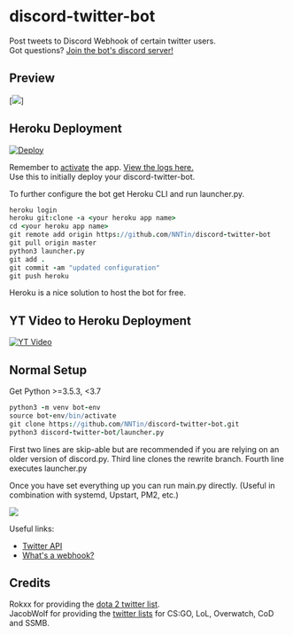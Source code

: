 # discord-twitter-bot
Post tweets to Discord Webhook of certain twitter users.  
Got questions? [Join the bot's discord server!](https://discord.gg/Dkg79tc)


## Preview

[![](https://i.imgur.com/7Acpoo0.png)]

## Heroku Deployment

[![Deploy](https://www.herokucdn.com/deploy/button.png)](https://heroku.com/deploy)

Remember to [activate](https://i.imgur.com/zOfa0Qm.png) the app. [View the logs here.](https://i.imgur.com/tWBoTuB.png)  
Use this to initially deploy your discord-twitter-bot.

To further configure the bot get Heroku CLI and run launcher.py.

```coffeescript
heroku login
heroku git:clone -a <your heroku app name>
cd <your heroku app name>
git remote add origin https://github.com/NNTin/discord-twitter-bot
git pull origin master
python3 launcher.py
git add .
git commit -am "updated configuration"
git push heroku
```

Heroku is a nice solution to host the bot for free.

## YT Video to Heroku Deployment

[![YT Video](https://img.youtube.com/vi/NwPcXBvStSI/0.jpg)](https://www.youtube.com/watch?v=NwPcXBvStSI)

## Normal Setup

Get Python >=3.5.3, <3.7

```coffeescript
python3 -m venv bot-env
source bot-env/bin/activate
git clone https://github.com/NNTin/discord-twitter-bot.git
python3 discord-twitter-bot/launcher.py
```

First two lines are skip-able but are recommended if you are relying on an older version of discord.py.
Third line clones the rewrite branch. Fourth line executes launcher.py

Once you have set everything up you can run main.py directly. (Useful in combination with systemd, Upstart, PM2, etc.)

![](https://i.imgur.com/TdJahu9.png)

Useful links:
* [Twitter API](https://developer.twitter.com/en/apps)
* [What's a webhook?](https://support.discordapp.com/hc/en-us/articles/228383668-Intro-to-Webhooks)


## Credits
Rokxx for providing the [dota 2 twitter list](https://twitter.com/rokxx/lists/dota-2/members).  
JacobWolf for providing the [twitter lists](https://twitter.com/JacobWolf/lists) for CS:GO, LoL, Overwatch, CoD and SSMB.
